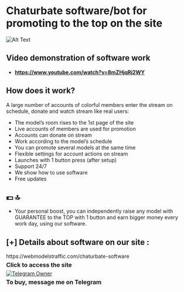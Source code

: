 # Chaturbate software/bot for promoting to the top on the site



![Alt Text](https://i.ibb.co/fCGmBtx/image.png)

## Video demonstration of software work

- **https://www.youtube.com/watch?v=8mZHjqRj2WY**

## How does it work?
A large number of accounts of colorful members enter the stream on schedule, donate and watch stream like real users:

- The model’s room rises to the 1st page of the site
- Live accounts of members are used for promotion
- Accounts can donate on stream
- Work according to the model’s schedule
- You can promote several models at the same time
- Flexible settings for account actions on stream
- Launches with 1 button press (after setup)
- Support 24/7
- We show how to use software
- Free updates

## 💵 🔝

- Your personal boost, you can independently raise any model with GUARANTEE to the TOP with 1 button and earn bigger money every work day, using our software.


## [+] Details about software on our site :
  <div>
    https://webmodelstraffic.com/chaturbate-software
    <p style="font-weight: bold; font-size: 16px; margin: 5px 0;">Click to access the site</p>
  </div>
    <div>
    <a href="[https://webmodelstraffic.com/chaturbate-software](https://t.me/taras_cn)">
      <img src="https://img.shields.io/badge/Contact Telegram-👤-blue?style=for-the-badge&logo=telegram" alt="Telegram Owner">
    </a>
    <p style="font-weight: bold; font-size: 16px; margin: 5px 0;">To buy, message me on Telegram</p>
  </div>
</div>
